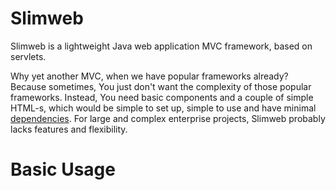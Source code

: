 ﻿# Slimweb
Slimweb is a lightweight Java web application MVC framework, based on servlets.

Why yet another MVC, when we have popular frameworks already?
Because sometimes, You just don't want the complexity of those popular frameworks.
Instead, You need basic components and a couple of simple HTML-s,
which would be simple to set up, simple to use and have minimal [dependencies](#dependencies).
For large and complex enterprise projects, Slimweb probably lacks features and flexibility.

# Basic Usage
